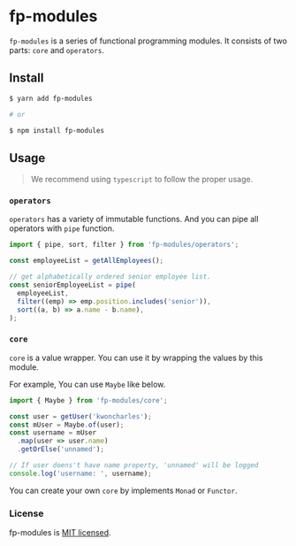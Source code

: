 # fp-modules

`fp-modules` is a series of functional programming modules. It consists of two parts: `core` and `operators`.


## Install

```bash
$ yarn add fp-modules

# or

$ npm install fp-modules
```

## Usage

> We recommend using `typescript` to follow the proper usage.

### `operators`

`operators` has a variety of immutable functions. And you can pipe all operators with `pipe` function.

```javascript
import { pipe, sort, filter } from 'fp-modules/operators';

const employeeList = getAllEmployees();

// get alphabetically ordered senior employee list.
const seniorEmployeeList = pipe(
  employeeList,
  filter((emp) => emp.position.includes('senior')),
  sort((a, b) => a.name - b.name),
);

```
### `core`
`core` is a value wrapper. You can use it by wrapping the values by this module.

For example, You can use `Maybe` like below.

```javascript
import { Maybe } from 'fp-modules/core';

const user = getUser('kwoncharles');
const mUser = Maybe.of(user);
const username = mUser
  .map(user => user.name)
  .getOrElse('unnamed');

// If user doens't have name property, 'unnamed' will be logged
console.log('username: ', username);
```

You can create your own `core` by implements `Monad` or `Functor`.

### License

fp-modules is [MIT licensed](./LICENSE).
